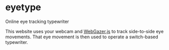# eyetype
Online eye tracking typewriter

This website uses your webcam and [WebGazer.js](https://webgazer.cs.brown.edu/) to track side-to-side eye movements. That eye movement is then used to operate a switch-based typewriter.
